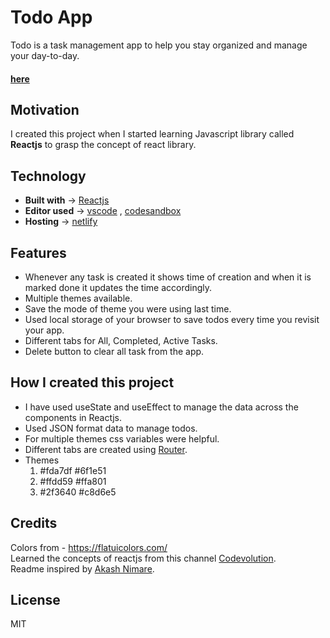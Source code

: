 # Todo App
Todo is a task management app to help you stay organized and manage your day-to-day.
#### [here](reactjs-todo-list-yo.netlify.app)


## Motivation
I created this project when I started learning Javascript library called **Reactjs** to grasp the concept of react library.

## Technology 
- <b>Built with</b> -> [Reactjs](https://reactjs.org/)
- <b>Editor used</b> -> [vscode](https://code.visualstudio.com/) , [codesandbox](https://codesandbox.io/)
- <b>Hosting</b> -> [netlify](https://app.netlify.com/)

## Features
* Whenever any task is created it shows time of creation and when
it is marked done it updates the time accordingly.
* Multiple themes available.
* Save the mode of theme you were using last time.
* Used local storage of your browser to save todos every time you revisit your app.
* Different tabs for All, Completed, Active Tasks.
* Delete button to clear all task from the app.

## How I created this project
- I have used useState and useEffect to manage the data across the components in Reactjs.
- Used JSON format data to manage todos.
- For multiple themes css variables were helpful.
- Different tabs are created using [Router](https://reactrouter.com/web/guides/quick-start).
- Themes
  1. #fda7df #6f1e51
  2. #ffdd59 #ffa801
  3. #2f3640 #c8d6e5

## Credits
Colors from - https://flatuicolors.com/ <br>
Learned the concepts of reactjs from this channel [Codevolution](https://youtu.be/QFaFIcGhPoM).<br>
Readme inspired by [Akash Nimare](https://medium.com/@meakaakka/a-beginners-guide-to-writing-a-kickass-readme-7ac01da88ab3).

## License
MIT
